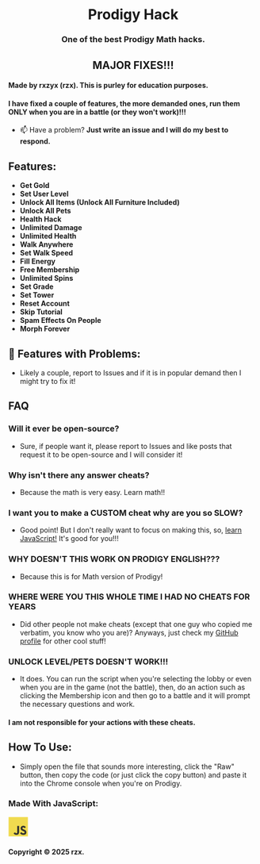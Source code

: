 <h1 align="center">Prodigy Hack</h1>
<h3 align="center">One of the best Prodigy Math hacks.</h3>
<h2 align="center">MAJOR FIXES!!!</h3>

#### Made by rxzyx (rzx). This is purley for education purposes.
#### I have fixed a couple of features, the more demanded ones, run them ONLY when you are in a battle (or they won't work)!!!
- 📫 Have a problem? **Just write an issue and I will do my best to respond.**

## Features:

- **Get Gold**
- **Set User Level**
- **Unlock All Items (Unlock All Furniture Included)**
- **Unlock All Pets**
- **Health Hack**
- **Unlimited Damage**
- **Unlimited Health**
- **Walk Anywhere**
- **Set Walk Speed**
- **Fill Energy**
- **Free Membership**
- **Unlimited Spins**
- **Set Grade**
- **Set Tower**
- **Reset Account**
- **Skip Tutorial**
- **Spam Effects On People**
- **Morph Forever**
## 🤖 Features with Problems:

- Likely a couple, report to Issues and if it is in popular demand then I might try to fix it!

## FAQ

### Will it ever be open-source?

- Sure, if people want it, please report to Issues and like posts that request it to be open-source and I will consider it!

### Why isn't there any answer cheats?

- Because the math is very easy. Learn math!!

### I want you to make a CUSTOM cheat why are you so SLOW?

- Good point! But I don't really want to focus on making this, so, <a href="https://www.google.com/search?q=learn+javascript">learn JavaScript!</a> It's good for you!!!

### WHY DOESN'T THIS WORK ON PRODIGY ENGLISH???

- Because this is for Math version of Prodigy!

### WHERE WERE YOU THIS WHOLE TIME I HAD NO CHEATS FOR YEARS

- Did other people not make cheats (except that one guy who copied me verbatim, you know who you are)? Anyways, just check my <a href="https://github.com/rxzyx">GitHub profile</a> for other cool stuff!

### UNLOCK LEVEL/PETS DOESN'T WORK!!!

- It does. You can run the script when you're selecting the lobby or even when you are in the game (not the battle), then, do an action such as clicking the Membership icon and then go to a battle and it will prompt the necessary questions and work.

#### I am not responsible for your actions with these cheats.

## How To Use:

- Simply open the file that sounds more interesting, click the "Raw" button, then copy the code (or just click the copy button) and paste it into the Chrome console when you're on Prodigy.

<h3 align="left">Made With JavaScript:</h3>
<p align="left"> <a href="https://developer.mozilla.org/en-US/docs/Web/JavaScript" target="_blank" rel="noreferrer"> <img src="https://raw.githubusercontent.com/devicons/devicon/master/icons/javascript/javascript-original.svg" alt="javascript" width="40" height="40"/> </a> </p>

#### Copyright &copy; 2025 rzx.
